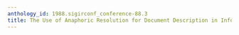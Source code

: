 ```yaml
---
anthology_id: 1988.sigirconf_conference-88.3
title: The Use of Anaphoric Resolution for Document Description in Information Retrieval
---
```

